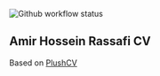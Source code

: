 ![Github workflow status](https://img.shields.io/github/actions/workflow/status/amir-h-rassafi/CV/build.yml)


## Amir Hossein Rassafi CV



Based on [PlushCV](https://github.com/sansquoi/PlushCV)
